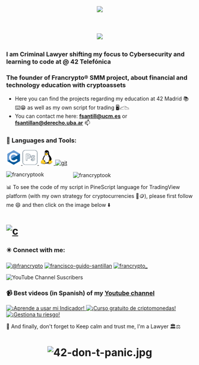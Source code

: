<h1 align="center">
 <img width='70%' img src="https://i.postimg.cc/sgmXz3pj/fondo-github.png" />
</h1>
<h1 align="center">
    <img src="https://readme-typing-svg.herokuapp.com?font=Overpass&weight=800&size=35&pause=1000&color=ff7538&random=false&width=700&height=70&lines=I+am+Francisco+Guido+Santillan!;Be+welcome+to+my+GitHub!+%F0%9F%91%A8%F0%9F%8F%BB%E2%80%8D%F0%9F%8E%93+%E2%9A%96%EF%B8%8F+%F0%9F%91%A8%E2%80%8D%F0%9F%92%BB;" />
</h1>

<h3 align="left">I am Criminal Lawyer shifting my focus to Cybersecurity and learning to code at @ 42 Telefónica</h3>
<h3 align="left">The founder of Francrypto® SMM project, about financial and technology education with cryptoassets</h3>

- Here you can find the projects regarding my education at 42 Madrid 📚⌨️😁 as well as my own script for trading 🖥️📈📉
- You can contact me here: **fsantill@ucm.es** or **fsantillan@derecho.uba.ar** 📫

<h3 align="left">🔢 Languages and Tools:</h3>
<p align="left">
<a href="https://www.cprogramming.com/" target="_blank" rel="noreferrer"> <img src="https://raw.githubusercontent.com/devicons/devicon/master/icons/c/c-original.svg" alt="c" width="40" height="40"/> </a>
<a href="https://www.photoshop.com/en" target="_blank" rel="noreferrer"> <img src="https://raw.githubusercontent.com/devicons/devicon/master/icons/photoshop/photoshop-line.svg" alt="photoshop" width="40" height="40"/> </a>
<a href="https://www.linux.org/" target="_blank" rel="noreferrer"> <img src="https://raw.githubusercontent.com/devicons/devicon/master/icons/linux/linux-original.svg" alt="linux" width="40" height="40"/> </a>
<a href="https://git-scm.com/" target="_blank" rel="noreferrer"> <img src="https://www.vectorlogo.zone/logos/git-scm/git-scm-icon.svg" alt="git" width="40" height="40"/> </a>
</p>

<p><img width='35%' img align="left" src="https://github-readme-stats.vercel.app/api/top-langs?username=francryptook&show_icons=true&locale=en&layout=compact" alt="francryptook" /></p>

<p>&nbsp;<img width='40%' img align="center" src="https://github-readme-stats.vercel.app/api?username=francryptook&show_icons=true&locale=en" alt="francryptook" /></p>

📊 To see the code of my script in PineScript language for TradingView platform (with my own strategy for cryptocurrencies 🔗🪙), please first follow me 😄 and then click on the image below ⬇️

<h1 align="left">
<a href="https://www.tradingview.com/script/6t3JfRXa/" target="_blank" rel="noreferrer"> <img src="https://i.postimg.cc/Kv1vK414/Francrypto-strategy.png" alt="c" /> </a>
</h1>

<h3 align="left">✴️ Connect with me:</h3>
<p align="left">
<a href="https://www.youtube.com/c/@francrypto?sub_confirmation=1" target="blank"><img align="center" src="https://raw.githubusercontent.com/rahuldkjain/github-profile-readme-generator/master/src/images/icons/Social/youtube.svg" alt="@francrypto" height="30" width="40" /></a>
<a href="https://linkedin.com/in/francisco-guido-santillan" target="blank"><img align="center" src="https://raw.githubusercontent.com/rahuldkjain/github-profile-readme-generator/master/src/images/icons/Social/linked-in-alt.svg" alt="francisco-guido-santillan" height="30" width="40" /></a>
<a href="https://twitter.com/francrypto_" target="blank"><img align="center" src="https://raw.githubusercontent.com/rahuldkjain/github-profile-readme-generator/master/src/images/icons/Social/twitter.svg" alt="francrypto_" height="30" width="40" /></a>
</p>

![YouTube Channel Suscribers](https://img.shields.io/youtube/channel/subscribers/UCr_jA5xBsqdZt7mn9oYJqUA)

### 📹 Best videos (in Spanish) of my [Youtube channel](https://youtube.com/c/@francrypto?sub_confirmation=1)

<a href='https://youtu.be/hQRReKaBWBI' target='_blank'>
  <img width='30%' src='https://img.youtube.com/vi/hQRReKaBWBI/mqdefault.jpg' alt='¡Aprende a usar mi Indicador!' />
</a>
<a href='https://youtu.be/FVAU-L7EvIc' target='_blank'>
  <img width='30%' src='https://img.youtube.com/vi/FVAU-L7EvIc/mqdefault.jpg' alt='¡Curso gratuito de criptomonedas!' />
</a>
<a href='https://youtu.be/LYMolMqm6NU' target='_blank'>
  <img width='30%' src='https://img.youtube.com/vi/LYMolMqm6NU/mqdefault.jpg' alt='¡Gestiona tu riesgo!' />
</a>

🤝 And finally, don't forget to Keep calm and trust me, I'm a Lawyer 🏛️⚖️ <h1 align="center">
  ![42-don-t-panic.jpg](https://i.postimg.cc/R0LPS9fG/42-don-t-panic.jpg)
</h1>

